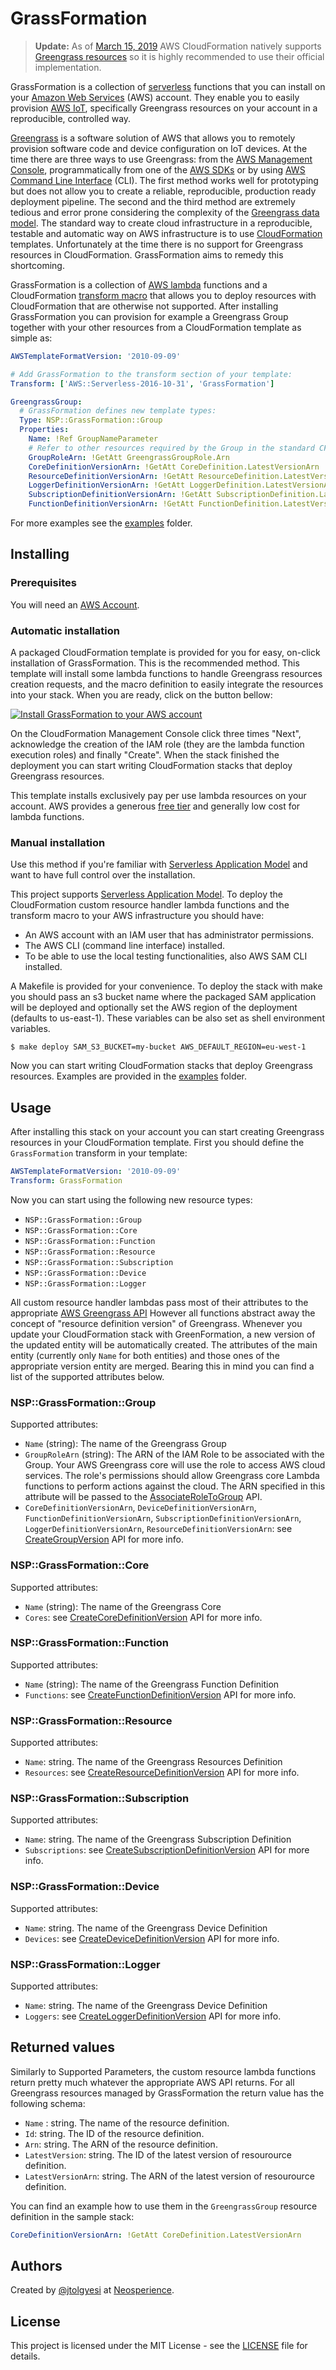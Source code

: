 # GrassFormation

> **Update:** As of [March 15, 2019](https://docs.aws.amazon.com/AWSCloudFormation/latest/UserGuide/ReleaseHistory.html) AWS CloudFormation natively supports [Greengrass resources](https://docs.aws.amazon.com/AWSCloudFormation/latest/UserGuide/AWS_Greengrass.html) so it is highly recommended to use their official implementation.

GrassFormation is a collection of [serverless](https://en.wikipedia.org/wiki/Serverless_computing) functions that you can install on your [Amazon Web Services](https://aws.amazon.com/what-is-aws/) (AWS) account. They enable you to easily provision [AWS IoT](https://aws.amazon.com/iot/), specifically Greengrass resources on your account in a reproducible, controlled way.

[Greengrass](https://aws.amazon.com/greengrass/) is a software solution of AWS that allows you to remotely provision software code and device configuration on IoT devices. At the time there are three ways to use Greengrass: from the [AWS Management Console](https://console.aws.amazon.com/iot/home#/greengrassIntro), programmatically from one of the [AWS SDKs](https://aws.amazon.com/tools/#sdk) or by using [AWS Command Line Interface](https://aws.amazon.com/cli/) (CLI). The first method works well for prototyping but does not allow you to create a reliable, reproducible, production ready deployment pipeline. The second and the third method are extremely tedious and error prone considering the complexity of the [Greengrass data model](https://read.acloud.guru/aws-greengrass-the-missing-manual-2ac8df2fbdf4#ad8d). The standard way to create cloud infrastructure in a reproducible, testable and automatic way on AWS infrastructure is to use [CloudFormation](https://aws.amazon.com/cloudformation/) templates. Unfortunately at the time there is no support for Greengrass resources in CloudFormation. GrassFormation aims to remedy this shortcoming.

GrassFormation is a collection of [AWS lambda](https://aws.amazon.com/lambda/) functions and a CloudFormation [transform macro](https://docs.aws.amazon.com/AWSCloudFormation/latest/UserGuide/template-macros.html) that allows you to deploy resources with CloudFormation that are otherwise not supported. After installing GrassFormation you can provision for example a Greengrass Group together with your other resources from a CloudFormation template as simple as:

```yaml
AWSTemplateFormatVersion: '2010-09-09'

# Add GrassFormation to the transform section of your template:
Transform: ['AWS::Serverless-2016-10-31', 'GrassFormation']

GreengrassGroup:
  # GrassFormation defines new template types:
  Type: NSP::GrassFormation::Group
  Properties:
    Name: !Ref GroupNameParameter
    # Refer to other resources required by the Group in the standard CF way:
    GroupRoleArn: !GetAtt GreengrassGroupRole.Arn
    CoreDefinitionVersionArn: !GetAtt CoreDefinition.LatestVersionArn
    ResourceDefinitionVersionArn: !GetAtt ResourceDefinition.LatestVersionArn
    LoggerDefinitionVersionArn: !GetAtt LoggerDefinition.LatestVersionArn
    SubscriptionDefinitionVersionArn: !GetAtt SubscriptionDefinition.LatestVersionArn
    FunctionDefinitionVersionArn: !GetAtt FunctionDefinition.LatestVersionArn
```

For more examples see the [examples](examples) folder.

## Installing

### Prerequisites

You will need an [AWS Account](https://aws.amazon.com).

### Automatic installation

A packaged CloudFormation template is provided for you for easy, on-click installation of GrassFormation. This is the recommended method. This template will install some lambda functions to handle Greengrass resources creation requests, and the macro definition to easily integrate the resources into your stack. When you are ready, click on the button bellow:

[![Install GrassFormation to your AWS account](https://s3.amazonaws.com/cloudformation-examples/cloudformation-launch-stack.png)](https://console.aws.amazon.com/cloudformation/home#/stacks/new?stackName=GrassFormation&templateURL=https://s3.amazonaws.com/sam-packages.neosperience.com/GrassFormation/template.yaml)

On the CloudFormation Management Console click three times "Next", acknowledge the creation of the IAM role (they are the lambda function execution roles) and finally "Create". When the stack finished the deployment you can start writing CloudFormation stacks that deploy Greengrass resources.

This template installs exclusively pay per use lambda resources on your account. AWS provides a generous [free tier](https://aws.amazon.com/free/) and generally low cost for lambda functions.

### Manual installation

Use this method if you're familiar with [Serverless Application Model](https://github.com/awslabs/serverless-application-model) and want to have full control over the installation.

This project supports [Serverless Application Model](https://github.com/awslabs/serverless-application-model). To deploy the CloudFormation custom resource handler lambda functions and the transform macro to your AWS infrastructure you should have:
 - An AWS account with an IAM user that has administrator permissions.
 - The AWS CLI (command line interface) installed.
 - To be able to use the local testing functionalities, also AWS SAM CLI installed.

A Makefile is provided for your convenience. To deploy the stack with make you should pass an s3 bucket name where the packaged SAM application will be deployed and optionally set the AWS region of the deployment (defaults to us-east-1). These variables can be also set as shell environment variables.

```
$ make deploy SAM_S3_BUCKET=my-bucket AWS_DEFAULT_REGION=eu-west-1
```

Now you can start writing CloudFormation stacks that deploy Greengrass resources. Examples are provided in the [examples](examples) folder.

## Usage

After installing this stack on your account you can start creating Greengrass resources in your CloudFormation template. First you should define the `GrassFormation` transform in your template:

```yaml
AWSTemplateFormatVersion: '2010-09-09'
Transform: GrassFormation
```

Now you can start using the following new resource types:

 - `NSP::GrassFormation::Group`
 - `NSP::GrassFormation::Core`
 - `NSP::GrassFormation::Function`
 - `NSP::GrassFormation::Resource`
 - `NSP::GrassFormation::Subscription`
 - `NSP::GrassFormation::Device`
 - `NSP::GrassFormation::Logger`

All custom resource handler lambdas pass most of their attributes to the appropriate [AWS Greengrass API](https://docs.aws.amazon.com/greengrass/latest/apireference/api-actions.html) However all functions abstract away the concept of "resource definition version" of Greengrass. Whenever you update your CloudFormation stack with GreenFormation, a new version of the updated entity will be automatically created. The attributes of the main entity (currently only `Name` for both entities) and those ones of the appropriate version entity are merged. Bearing this in mind you can find a list of the supported attributes below.

### NSP::GrassFormation::Group

Supported attributes:
 - `Name` (string): The name of the Greengrass Group
 - `GroupRoleArn` (string): The ARN of the IAM Role to be associated with the Group. Your AWS Greengrass core will use the role to access AWS cloud services. The role's permissions should allow Greengrass core Lambda functions to perform actions against the cloud. The ARN specified in this attribute will be passed to the [AssociateRoleToGroup](https://docs.aws.amazon.com/greengrass/latest/apireference/associateroletogroup-put.html) API.
 - `CoreDefinitionVersionArn`, `DeviceDefinitionVersionArn`, `FunctionDefinitionVersionArn`, `SubscriptionDefinitionVersionArn`, `LoggerDefinitionVersionArn`, `ResourceDefinitionVersionArn`: see [CreateGroupVersion](https://docs.aws.amazon.com/greengrass/latest/apireference/creategroupversion-post.html) API for more info.

### NSP::GrassFormation::Core

Supported attributes:
 - `Name` (string): The name of the Greengrass Core
 - `Cores`: see [CreateCoreDefinitionVersion](https://docs.aws.amazon.com/greengrass/latest/apireference/createcoredefinitionversion-post.html) API for more info.

### NSP::GrassFormation::Function

Supported attributes:
 - `Name` (string): The name of the Greengrass Function Definition
 - `Functions`: see [CreateFunctionDefinitionVersion](https://docs.aws.amazon.com/greengrass/latest/apireference/createfunctiondefinitionversion-post.html) API for more info.

### NSP::GrassFormation::Resource

Supported attributes:
 - `Name`: string. The name of the Greengrass Resources Definition
 - `Resources`: see [CreateResourceDefinitionVersion](https://docs.aws.amazon.com/greengrass/latest/apireference/createresourcedefinitionversion-post.html) API for more info.

### NSP::GrassFormation::Subscription

Supported attributes:
 - `Name`: string. The name of the Greengrass Subscription Definition
 - `Subscriptions`: see [CreateSubscriptionDefinitionVersion](https://docs.aws.amazon.com/greengrass/latest/apireference/createsubscriptiondefinitionversion-post.html) API for more info.

### NSP::GrassFormation::Device

Supported attributes:
 - `Name`: string. The name of the Greengrass Device Definition
 - `Devices`: see [CreateDeviceDefinitionVersion](https://docs.aws.amazon.com/greengrass/latest/apireference/createdevicedefinitionversion-post.html) API for more info.

### NSP::GrassFormation::Logger

Supported attributes:
 - `Name`: string. The name of the Greengrass Device Definition
 - `Loggers`: see [CreateLoggerDefinitionVersion](https://docs.aws.amazon.com/greengrass/latest/apireference/createloggerdefinitionversion-post.html) API for more info.

## Returned values

Similarly to Supported Parameters, the custom resource lambda functions return pretty much whatever the appropriate AWS API returns. For all Greengrass resources managed by GrassFormation the return value has the following schema:

 - `Name` : string. The name of the resource definition.
 - `Id`: string. The ID of the resource definition.
 - `Arn`: string. The ARN of the resource definition.
 - `LatestVersion`: string. The ID of the latest version of resourource definition.
 - `LatestVersionArn`: string. The ARN of the latest version of resourource definition.

You can find an example how to use them in the `GreengrassGroup` resource definition in the sample stack:

```yaml
CoreDefinitionVersionArn: !GetAtt CoreDefinition.LatestVersionArn
```

## Authors

Created by [@jtolgyesi](http://twitter.com/jtolgyesi) at [Neosperience](http://www.neosperience.com/).

## License

This project is licensed under the MIT License - see the [LICENSE](LICENSE) file for details.
